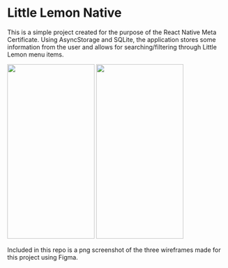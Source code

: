 # Little Lemon Native

This is a simple project created for the purpose of the React Native Meta Certificate. Using AsyncStorage and SQLite, the application stores some information from the user and allows for searching/filtering through Little Lemon menu items.

<img src="https://github.com/Vnovnick/lemon_native_capstone/assets/97916174/89159dad-4443-4912-ba81-326202be36bf" width="200" height="400" /> <img src="https://github.com/Vnovnick/lemon_native_capstone/assets/97916174/381e6665-2c64-44f4-9737-b3348bcf8196" width="200" height="400" />

Included in this repo is a png screenshot of the three wireframes made for this project using Figma.

